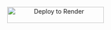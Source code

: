 <p align="center">
    <a href="https://render.com/deploy?repo=https://github.com/wanglintst5un/maythusharmusic">
        <img src="https://render.com/images/deploy-to-render-button.svg" alt="Deploy to Render" width="220" height="38.45"/>
    </a>
</p>
